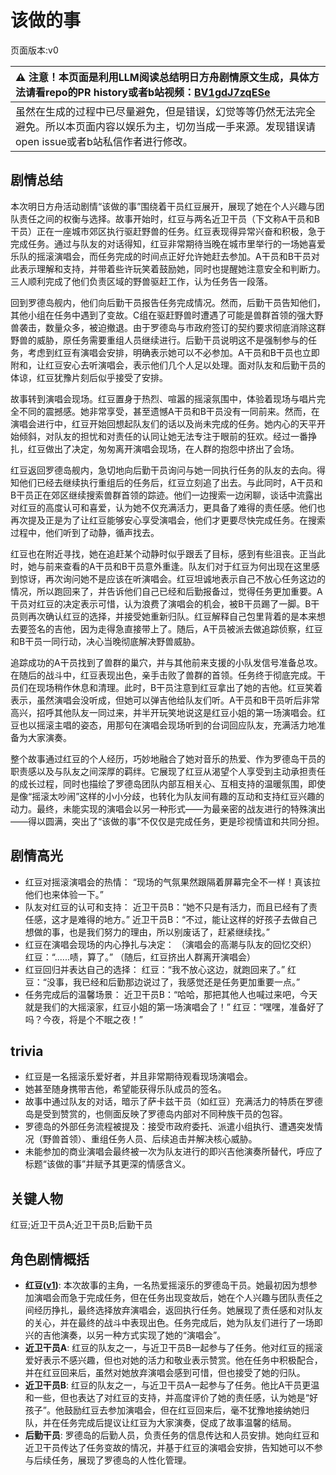 # 该做的事
页面版本:v0
 

| :warning: 注意！本页面是利用LLM阅读总结明日方舟剧情原文生成，具体方法请看repo的PR history或者b站视频：[BV1gdJ7zqESe](https://www.bilibili.com/video/BV1gdJ7zqESe/)         |
|:----------------------------|
| 虽然在生成的过程中已尽量避免，但是错误，幻觉等等仍然无法完全避免。所以本页面内容以娱乐为主，切勿当成一手来源。发现错误请open issue或者b站私信作者进行修改。|



## 剧情总结
本次明日方舟活动剧情“该做的事”围绕着干员红豆展开，展现了她在个人兴趣与团队责任之间的权衡与选择。故事开始时，红豆与两名近卫干员（下文称A干员和B干员）正在一座城市郊区执行驱赶野兽的任务。红豆表现得异常兴奋和积极，急于完成任务。通过与队友的对话得知，红豆非常期待当晚在城市里举行的一场她喜爱乐队的摇滚演唱会，而任务完成的时间点正好允许她赶去参加。A干员和B干员对此表示理解和支持，并带着些许玩笑着鼓励她，同时也提醒她注意安全和判断力。三人顺利完成了他们负责区域的野兽驱赶工作，认为任务告一段落。

回到罗德岛舰内，他们向后勤干员报告任务完成情况。然而，后勤干员告知他们，其他小组在任务中遇到了变故。C组在驱赶野兽时遭遇了可能是兽群首领的强大野兽袭击，数量众多，被迫撤退。由于罗德岛与市政府签订的契约要求彻底消除这群野兽的威胁，原任务需要重组人员继续进行。后勤干员说明这不是强制参与的任务，考虑到红豆有演唱会安排，明确表示她可以不必参加。A干员和B干员也立即附和，让红豆安心去听演唱会，表示他们几个人足以处理。面对队友和后勤干员的体谅，红豆犹豫片刻后似乎接受了安排。

故事转到演唱会现场。红豆置身于热烈、喧嚣的摇滚氛围中，体验着现场与唱片完全不同的震撼感。她非常享受，甚至遗憾A干员和B干员没有一同前来。然而，在演唱会进行中，红豆开始回想起队友们的话以及尚未完成的任务。她内心的天平开始倾斜，对队友的担忧和对责任的认同让她无法专注于眼前的狂欢。经过一番挣扎，红豆做出了决定，匆匆离开演唱会现场，在人群的抱怨中挤出了会场。

红豆返回罗德岛舰内，急切地向后勤干员询问与她一同执行任务的队友的去向。得知他们已经去继续执行重组后的任务后，红豆立刻追了出去。与此同时，A干员和B干员正在郊区继续搜索兽群首领的踪迹。他们一边搜索一边闲聊，谈话中流露出对红豆的高度认可和喜爱，认为她不仅充满活力，更具备了难得的责任感。他们也再次提及正是为了让红豆能够安心享受演唱会，他们才更要尽快完成任务。在搜索过程中，他们听到了动静，循声找去。

红豆也在附近寻找，她在追赶某个动静时似乎跟丢了目标，感到有些沮丧。正当此时，她与前来查看的A干员和B干员意外重逢。队友们对于红豆为何出现在这里感到惊讶，再次询问她不是应该在听演唱会。红豆坦诚地表示自己不放心任务这边的情况，所以跑回来了，并告诉他们自己已经和后勤报备过，觉得任务更加重要。A干员对红豆的决定表示可惜，认为浪费了演唱会的机会，被B干员踢了一脚。B干员则再次确认红豆的选择，并接受她重新归队。红豆解释自己包里背着的是本来想去要签名的吉他，因为走得急直接带上了。随后，A干员被派去做追踪侦察，红豆和B干员一同行动，决心当晚彻底解决野兽威胁。

追踪成功的A干员找到了兽群的巢穴，并与其他前来支援的小队发信号准备总攻。在随后的战斗中，红豆表现出色，亲手击败了兽群的首领。任务终于彻底完成。干员们在现场稍作休息和清理。此时，B干员注意到红豆拿出了她的吉他。红豆笑着表示，虽然演唱会没听成，但她可以弹吉他给队友们听。A干员和B干员听后非常高兴，招呼其他队友一同过来，并半开玩笑地说这是红豆小姐的第一场演唱会。红豆也以摇滚主唱的姿态，用那句在演唱会现场听到的台词回应队友，充满活力地准备为大家演奏。

整个故事通过红豆的个人经历，巧妙地融合了她对音乐的热爱、作为罗德岛干员的职责感以及与队友之间深厚的羁绊。它展现了红豆从渴望个人享受到主动承担责任的成长过程，同时也描绘了罗德岛团队内部互相关心、互相支持的温暖氛围，即使是像“摇滚太吵闹”这样的小小分歧，也转化为队友间有趣的互动和支持红豆兴趣的动力。最终，未能实现的演唱会以另一种形式——为最亲密的战友进行的特殊演出——得以圆满，突出了“该做的事”不仅仅是完成任务，更是珍视情谊和共同分担。
## 剧情高光
*   红豆对摇滚演唱会的热情：
    “现场的气氛果然跟隔着屏幕完全不一样！真该拉他们也来体验一下。”
*   队友对红豆的认可和支持：
    近卫干员B：“她不只是有活力，而且已经有了责任感，这才是难得的地方。”
    近卫干员B：“不过，能让这样的好孩子去做自己想做的事，也是我们努力的理由，所以别废话了，赶紧继续找。”
*   红豆在演唱会现场的内心挣扎与决定：
    （演唱会的高潮与队友的回忆交织）
    红豆：“......啧，算了。”
    （随后，红豆挤出人群离开演唱会）
*   红豆回归并表达自己的选择：
    红豆：“我不放心这边，就跑回来了。”
    红豆：“没事，我已经和后勤那边说过了，我感觉还是任务更加重要一点。”
*   任务完成后的温馨场景：
    近卫干员B：“哈哈，那把其他人也喊过来吧，今天就是我们的大摇滚家，红豆小姐的第一场演唱会了！”
    红豆：“嘿嘿，准备好了吗？今夜，将是个不眠之夜！”
## trivia
*   红豆是一名摇滚乐爱好者，并且非常期待观看现场演唱会。
*   她甚至随身携带吉他，希望能获得乐队成员的签名。
*   故事中通过队友的对话，暗示了萨卡兹干员（如红豆）充满活力的特质在罗德岛是受到赞赏的，也侧面反映了罗德岛内部对不同种族干员的包容。
*   罗德岛的外部任务流程被提及：接受市政府委托、派遣小组执行、遭遇突发情况（野兽首领）、重组任务人员、后续追击并解决核心威胁。
*   未能参加的商业演唱会最终被一次为队友进行的即兴吉他演奏所替代，呼应了标题“该做的事”并赋予其更深的情感含义。
## 关键人物
红豆;近卫干员A;近卫干员B;后勤干员
## 角色剧情概括
-   **红豆([v1](../chars/char_290_vigna.md))**: 本次故事的主角，一名热爱摇滚乐的罗德岛干员。她最初因为想参加演唱会而急于完成任务，但在任务出现变故后，她在个人兴趣与团队责任之间经历挣扎，最终选择放弃演唱会，返回执行任务。她展现了责任感和对队友的关心，并在最终的战斗中表现出色。任务完成后，她为队友们进行了一场即兴的吉他演奏，以另一种方式实现了她的“演唱会”。
-   **近卫干员A**: 红豆的队友之一，与近卫干员B一起参与了任务。他对红豆的摇滚爱好表示不感兴趣，但也对她的活力和敬业表示赞赏。他在任务中积极配合，并在红豆回来后，虽然对她放弃演唱会感到可惜，但也接受了她的归队。
-   **近卫干员B**: 红豆的队友之一，与近卫干员A一起参与了任务。他比A干员更温和一些，但也表达了对红豆的支持，并高度评价了她的责任感，认为她是“好孩子”。他鼓励红豆去参加演唱会，但在红豆回来后，毫不犹豫地接纳她归队，并在任务完成后提议让红豆为大家演奏，促成了故事温馨的结局。
-   **后勤干员**: 罗德岛的后勤人员，负责任务的信息传达和人员安排。她向红豆和近卫干员传达了任务变故的情况，并基于红豆的演唱会安排，告知她可以不参与后续任务，展现了罗德岛的人性化管理。